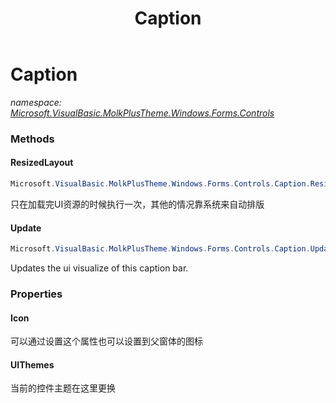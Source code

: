 ﻿---
title: Caption
---

# Caption
_namespace: [Microsoft.VisualBasic.MolkPlusTheme.Windows.Forms.Controls](N-Microsoft.VisualBasic.MolkPlusTheme.Windows.Forms.Controls.html)_



### Methods

#### ResizedLayout
```csharp
Microsoft.VisualBasic.MolkPlusTheme.Windows.Forms.Controls.Caption.ResizedLayout
```
只在加载完UI资源的时候执行一次，其他的情况靠系统来自动排版

#### Update
```csharp
Microsoft.VisualBasic.MolkPlusTheme.Windows.Forms.Controls.Caption.Update
```
Updates the ui visualize of this caption bar.



### Properties

#### Icon
可以通过设置这个属性也可以设置到父窗体的图标
#### UIThemes
当前的控件主题在这里更换


